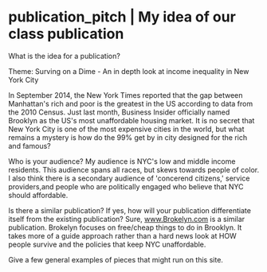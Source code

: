 # publication_pitch | My idea of our class publication 

What is the idea for a publication?

Theme: Surving on a Dime - An in depth look at income inequality in New York City

<div>
<p>In September 2014, the New York Times reported that the gap between Manhattan's rich and poor is the greatest in the US according to data from the 2010 Census. Just last month, Business Insider officially named Brooklyn as the US's most unaffordable housing market. It is no secret that New York City is one of the most expensive cities in the world, but what remains a mystery is how do the 99% get by in city designed for the rich and famous? </p>
</div>

Who is your audience?
My audience is NYC's low and middle income residents. This audience spans all races, but skews towards people of color. 
I also think there is a secondary audience of 'concerend citizens,' service providers,and people who are politically engaged who believe that NYC should affordable.  

Is there a similar publication? If yes, how will your publication differentiate itself from the existing publication?
Sure, www.Brokelyn.com is a similar publication. Brokelyn focuses on free/cheap things to do in Brooklyn. It takes more of a guide approach rather than a hard news look at HOW people survive and the policies that keep NYC unaffordable. 

Give a few general examples of pieces that might run on this site.

